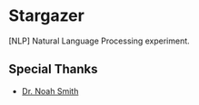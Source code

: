 # Stargazer
[NLP] Natural Language Processing experiment.
## Special Thanks
* [Dr. Noah Smith](https://homes.cs.washington.edu/~nasmith/)
